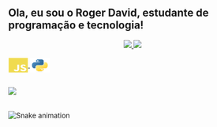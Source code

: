 ## Ola, eu sou o Roger David, estudante de programação e tecnologia!
<div align="center">
  <a href="https://github.com/RDaviDRodr">
  <img height="180em" src="https://github-readme-stats.vercel.app/api?username=RDaviDRodr&show_icons=true&theme=dracula&include_all_commits=true&count_private=true"/>
  <img height="180em" src="https://github-readme-stats.vercel.app/api/top-langs/?username=RDaviDRodr&layout=compact&langs_count=7&theme=dracula"/>
</div>
<div style="display: inline_block"><br>
  <img align="center" alt="Rafa-Js" height="30" width="40" src="https://raw.githubusercontent.com/devicons/devicon/master/icons/javascript/javascript-plain.svg">
  <img align="center" alt="Rafa-Python" height="30" width="40" src="https://raw.githubusercontent.com/devicons/devicon/master/icons/python/python-original.svg">
  

##
<div> 
  <a href="https://instagram.com/rdavid.py" target="_blank"><img src="https://img.shields.io/badge/-Instagram-%23E4405F?style=for-the-badge&logo=instagram&logoColor=white" target="_blank"></a>
  
 ## 
 <div> 
<img src="https://img.shields.io/badge/NVIDIA-GTX1650-76B900?style=for-the-badge&logo=nvidia&logoColor=white

  ![Snake animation](https://github.com/rafaballerini/rafaballerini/blob/output/github-contribution-grid-snake.svg)
 
</div>
 
